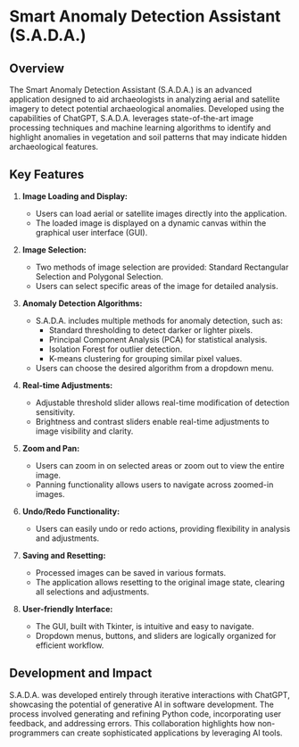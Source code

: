 # Smart Anomaly Detection Assistant (S.A.D.A.)

## Overview

The Smart Anomaly Detection Assistant (S.A.D.A.) is an advanced application designed to aid archaeologists in analyzing aerial and satellite imagery to detect potential archaeological anomalies. Developed using the capabilities of ChatGPT, S.A.D.A. leverages state-of-the-art image processing techniques and machine learning algorithms to identify and highlight anomalies in vegetation and soil patterns that may indicate hidden archaeological features.

## Key Features

1. **Image Loading and Display:**
   - Users can load aerial or satellite images directly into the application.
   - The loaded image is displayed on a dynamic canvas within the graphical user interface (GUI).

2. **Image Selection:**
   - Two methods of image selection are provided: Standard Rectangular Selection and Polygonal Selection.
   - Users can select specific areas of the image for detailed analysis.

3. **Anomaly Detection Algorithms:**
   - S.A.D.A. includes multiple methods for anomaly detection, such as:
     - Standard thresholding to detect darker or lighter pixels.
     - Principal Component Analysis (PCA) for statistical analysis.
     - Isolation Forest for outlier detection.
     - K-means clustering for grouping similar pixel values.
   - Users can choose the desired algorithm from a dropdown menu.

4. **Real-time Adjustments:**
   - Adjustable threshold slider allows real-time modification of detection sensitivity.
   - Brightness and contrast sliders enable real-time adjustments to image visibility and clarity.

5. **Zoom and Pan:**
   - Users can zoom in on selected areas or zoom out to view the entire image.
   - Panning functionality allows users to navigate across zoomed-in images.

6. **Undo/Redo Functionality:**
   - Users can easily undo or redo actions, providing flexibility in analysis and adjustments.

7. **Saving and Resetting:**
   - Processed images can be saved in various formats.
   - The application allows resetting to the original image state, clearing all selections and adjustments.

8. **User-friendly Interface:**
   - The GUI, built with Tkinter, is intuitive and easy to navigate.
   - Dropdown menus, buttons, and sliders are logically organized for efficient workflow.

## Development and Impact

S.A.D.A. was developed entirely through iterative interactions with ChatGPT, showcasing the potential of generative AI in software development. The process involved generating and refining Python code, incorporating user feedback, and addressing errors. This collaboration highlights how non-programmers can create sophisticated applications by leveraging AI tools.
